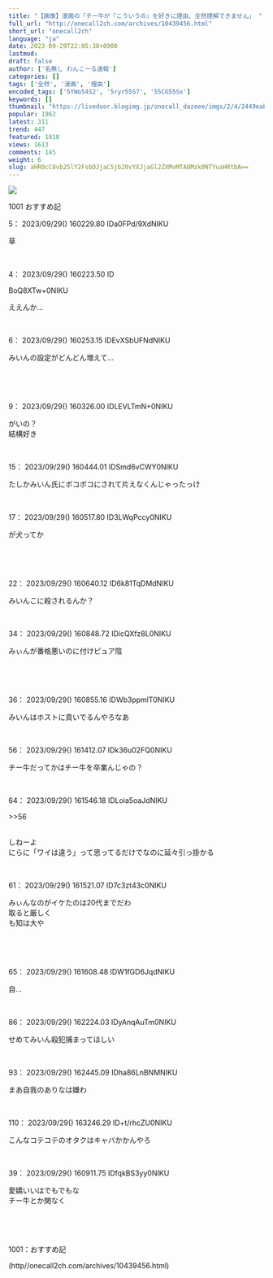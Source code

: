 ```yaml
---
title: "【画像】漫画の「チー牛が『こういうの』を好きに理由、全然理解できません」 "
full_url: "http://onecall2ch.com/archives/10439456.html"
short_url: "onecall2ch"
language: "ja"
date: 2023-09-29T22:05:38+0900
lastmod: 
draft: false
author: ['名無し わんこーる速報']
categories: []
tags: ['全然', '漫画', '理由']
encoded_tags: ['5YWo54S2', '5ryr55S7', '55CG55Sx']
keywords: []
thumbnail: "https://livedoor.blogimg.jp/onecall_dazeee/imgs/2/4/2449eabb-s.png"
popular: 1962
latest: 311
trend: 447
featured: 1818
views: 1613
comments: 145
weight: 6
slug: aHR0cC8vb25lY2FsbDJjaC5jb20vYXJjaGl2ZXMvMTA0Mzk0NTYuaHRtbA==
---
```


![](https://livedoor.blogimg.jp/onecall_dazeee/imgs/2/4/2449eabb-s.png)

<div> <p class='name2'> 1001 おすすめ記</p> <p class='name2'>5： 2023/09/29() 160229.80 IDa0FPd/9XdNIKU</p><p class='onecall'> 草 <br></p><br> <p class='name2'>4： 2023/09/29() 160223.50 ID<p>BoQ8XTw+0NIKU</p></p><p class='onecall'> ええんか… <br></p><br> <p class='name2'>6： 2023/09/29() 160253.15 IDEvXSbUFNdNIKU</p><p class='onecall'><p> みいんの設定がどんどん増えて… </p><br></p><br> <p class='name2'>9： 2023/09/29() 160326.00 IDLEVLTmN+0NIKU</p><p class='onecall'> がいの？ <br> 結構好き <br></p><br> <p class='name2'>15： 2023/09/29() 160444.01 IDSmd6vCWY0NIKU</p><p class='onecall'> たしかみいん氏にボコボコにされて片えなくんじゃったっけ <br></p><br> <p class='name2'>17： 2023/09/29() 160517.80 ID3LWqPccy0NIKU</p><p class='onecall'><p> が犬ってか </p><br></p><br> <p class='name2'>22： 2023/09/29() 160640.12 ID6k81TqDMdNIKU</p><p class='onecall'> みいんこに殺されるんか？ <br></p><br> <p class='name2'>34： 2023/09/29() 160848.72 IDicQXfz8L0NIKU</p><p class='onecall'><p> みぃんが番格悪いのに付けピュア陰 </p><br></p><br> <p class='name2'>36： 2023/09/29() 160855.16 IDWb3ppmlT0NIKU</p><p class='onecall'> みいんはホストに貢いでるんやろなあ <br></p><br> <p class='name2'>56： 2023/09/29() 161412.07 IDk36u02FQ0NIKU</p><p class='onecall'> チー牛だってかはチー牛を卒業んじゃの？ <br></p><br> <p class='name2'>64： 2023/09/29() 161546.18 IDLoia5oaJdNIKU</p><p class='onecall'> <p class='anchor'>>>56</p> <br> しねーよ <br> にらに「ワイは違う」って思ってるだけでなのに延々引っ掛かる <br></p><br> <p class='name2'>61： 2023/09/29() 161521.07 ID7c3zt43c0NIKU</p><p class='onecall'><p> みぃんなのがイケたのは20代までだわ <br> 取ると厳しく <br> も知は大や <br></p><br></p><br> <p class='name2'>65： 2023/09/29() 161608.48 IDW1fGD6JqdNIKU</p><p class='onecall'> 自… <br></p><br> <p class='name2'>86： 2023/09/29() 162224.03 IDyAnqAuTm0NIKU</p><p class='onecall'> せめてみいん殺犯捕まってほしい <br></p><br> <p class='name2'>93： 2023/09/29() 162445.09 IDha86LnBNMNIKU</p><p class='onecall'> まあ自我のありなは嫌わ <br></p><br> <p class='name2'>110： 2023/09/29() 163246.29 ID+t/rhcZU0NIKU</p><p class='onecall'> こんなコテコテのオタクはキャバかかんやろ <br></p><br> <p class='name2'>39： 2023/09/29() 160911.75 IDfqkBS3yy0NIKU</p><p class='onecall'><p> 愛嬌いいはでもでもな <br> チー牛とか関なく </p><br></p><br> <p class='name2'>1001：おすすめ記</p> </div>

(http//onecall2ch.com/archives/10439456.html)
